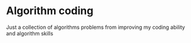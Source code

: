 # Algorithm coding
Just a collection of algorithms problems from improving my coding ability and algorithm skills
